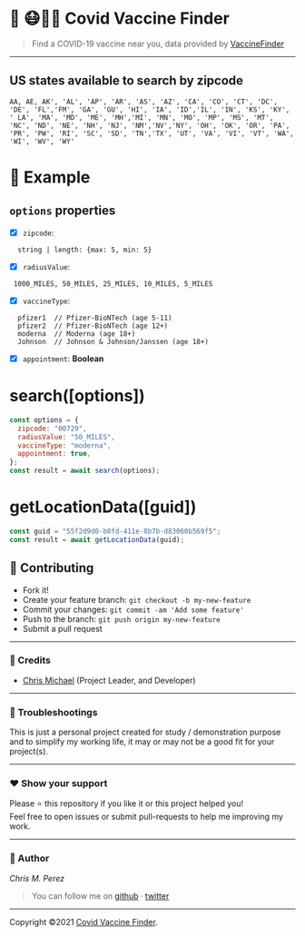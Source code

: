 # 🦠 😷🔬💉 Covid Vaccine Finder

> Find a COVID-19 vaccine near you, data provided by [VaccineFinder](https://www.vaccines.gov/)

---

## US states available to search by zipcode

`AA, AE, AK', 'AL', 'AP', 'AR', 'AS', 'AZ', 'CA', 'CO', 'CT', 'DC', 'DE', 'FL','FM', 'GA', 'GU', 'HI', 'IA', 'ID','IL', 'IN', 'KS', 'KY', ' LA', 'MA', 'MD', 'ME', 'MH','MI', 'MN', 'MO', 'MP', 'MS', 'MT', 'NC', 'ND', 'NE', 'NH', 'NJ', 'NM','NV','NY', 'OH', 'OK', 'OR', 'PA', 'PR', 'PW', 'RI', 'SC', 'SD', 'TN','TX', 'UT', 'VA', 'VI', 'VT', 'WA', 'WI', 'WV', 'WY'`

# 📖 Example

## `options` properties

- [x] `zipcode`:

```
  string | length: {max: 5, min: 5}
```

- [x] `radiusValue`:

```
 1000_MILES, 50_MILES, 25_MILES, 10_MILES, 5_MILES
```

- [x] `vaccineType`:

```
  pfizer1  // Pfizer-BioNTech (age 5-11)
  pfizer2  // Pfizer-BioNTech (age 12+)
  moderna  // Moderna (age 18+)
  Johnson  // Johnson & Johnson/Janssen (age 18+)
```

- [x] `appointment`: **Boolean**

# search([options])

```js
const options = {
  zipcode: "00729",
  radiusValue: "50_MILES",
  vaccineType: "moderna",
  appointment: true,
};
const result = await search(options);
```

# getLocationData([guid])

```js
const guid = "55f2d9d0-b0fd-411e-8b7b-d83060b569f5";
const result = await getLocationData(guid);
```

## **:handshake: Contributing**

- Fork it!
- Create your feature branch: `git checkout -b my-new-feature`
- Commit your changes: `git commit -am 'Add some feature'`
- Push to the branch: `git push origin my-new-feature`
- Submit a pull request

---

### **:busts_in_silhouette: Credits**

- [Chris Michael](https://github.com/ChrisMichaelPerezSantiago) (Project Leader, and Developer)

---

### **:anger: Troubleshootings**

This is just a personal project created for study / demonstration purpose and to simplify my working life, it may or may
not be a good fit for your project(s).

---

### **:heart: Show your support**

Please :star: this repository if you like it or this project helped you!\
Feel free to open issues or submit pull-requests to help me improving my work.

---

### **:robot: Author**

_*Chris M. Perez*_

> You can follow me on
> [github](https://github.com/ChrisMichaelPerezSantiago)&nbsp;&middot;&nbsp;[twitter](https://twitter.com/Chris5855M)

---

Copyright ©2021 [Covid Vaccine Finder](https://github.com/ChrisMichaelPerezSantiago/covidvaccinefinder).
